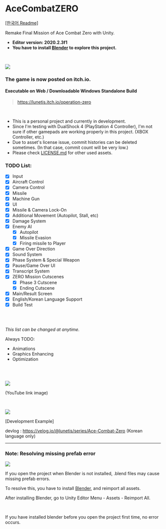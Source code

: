 # AceCombatZERO

[[한국어 Readme]](https://github.com/lunetis/AceCombatZERO/blob/main/README.kr.md)

Remake Final Mission of Ace Combat Zero with Unity.

- __Editor version: 2020.2.3f1__
- __You have to install [Blender](https://www.blender.org/download/) to explore this project.__

<br>

![](https://github.com/lunetis/AceCombatZERO/blob/main/itchio.PNG)

### The game is now posted on itch.io.

#### Executable on Web / Downloadable Windows Standalone Build

> https://lunetis.itch.io/operation-zero

<br>

* This is a personal project and currently in development.
* Since I'm testing with DualShock 4 (PlayStation 4 Controller), I'm not sure if other gamepads are working properly in this project. (XBOX Controller, etc.)
* Due to asset's license issue, commit histories can be deleted sometimes. (In that case, commit count will be very low.)
* Please check [LICENSE.md](https://github.com/lunetis/AceCombatZERO/blob/main/LICENSE.md) for other used assets.

### TODO List:
- [x] Input
- [x] Aircraft Control
- [x] Camera Control
- [x] Missile
- [x] Machine Gun
- [x] UI
- [x] Missile & Camera Lock-On
- [x] Additional Movement (Autopilot, Stall, etc)
- [x] Damage System
- [x] Enemy AI
  - [x] Autopilot
  - [x] Missile Evasion
  - [x] Firing missile to Player
- [x] Game Over Direction
- [x] Sound System
- [x] Phase System & Special Weapon
- [x] Pause/Game Over UI
- [x] Transcript System
- [x] ZERO Mission Cutscenes
  - [x] Phase 3 Cutscene
  - [x] Ending Cutscene 
- [x] Main/Result Screen
- [x] English/Korean Language Support
- [x] Build Test

<br>
<br>

*This list can be changed at anytime.*

Always TODO:
- Animations
- Graphics Enhancing
- Optimization

<br>
<br>

[![](https://img.youtube.com/vi/gNUb0X9rimQ/0.jpg)](https://www.youtube.com/watch?v=gNUb0X9rimQ)

(YouTube link image)

<br>

![](https://github.com/lunetis/AceCombatZERO/blob/main/0810.gif)

[Development Example]

devlog : https://velog.io/@lunetis/series/Ace-Combat-Zero (Korean language only)

---

### Note: Resolving missing prefab error

![](https://github.com/lunetis/AceCombatZERO/blob/main/missingerror.PNG)

If you open the project when Blender is not installed, .blend files may cause missing prefab errors.

To resolve this, you have to install [Blender](https://www.blender.org/download/), and reimport all assets.

After installing Blender, go to Unity Editor Menu - Assets - Reimport All.

<br>

If you have installed blender before you open the project first time, no error occurs.
